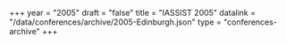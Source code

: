 +++
year = "2005"
draft = "false"
title = "IASSIST 2005"
datalink = "/data/conferences/archive/2005-Edinburgh.json"
type = "conferences-archive"
+++
